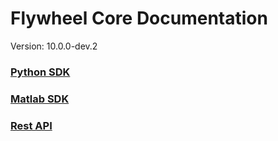 # Flywheel Core Documentation
Version: 10.0.0-dev.2

### [Python SDK](python/)

### [Matlab SDK](matlab/)

### [Rest API](swagger/index.html)

